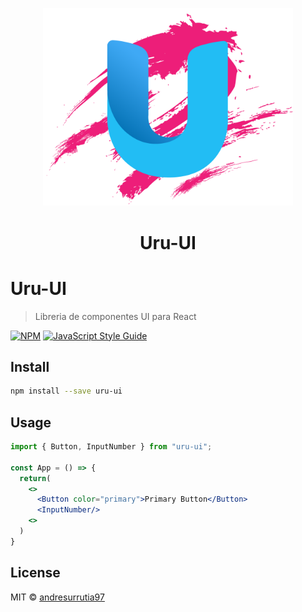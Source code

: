 <p align="center">
  <a href="http://ant.design">
    <img width="400" src="./src/Assets/logoUi.png">
  </a>
</p>

<h1 align="center">Uru-UI</h1>

# Uru-UI

> Libreria de componentes UI para React

[![NPM](https://img.shields.io/npm/v/uru-ui.svg)](https://www.npmjs.com/package/uru-ui) [![JavaScript Style Guide](https://img.shields.io/badge/code_style-standard-brightgreen.svg)](https://standardjs.com)

## Install

```bash
npm install --save uru-ui
```

## Usage

```jsx
import { Button, InputNumber } from "uru-ui";

const App = () => {
  return(
    <>
      <Button color="primary">Primary Button</Button>
      <InputNumber/>
    <>
  )
}
```

## License

MIT © [andresurrutia97](https://github.com/andresurrutia97)
